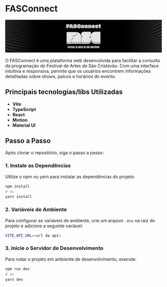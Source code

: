 # FASConnect

![Fasconnect Cover](./src/assets//cover.png)

O FASConnect é uma plataforma web desenvolvida para facilitar a consulta da programação do Festival de Artes de São Cristóvão. Com uma interface intuitiva e responsiva, permite que os usuários encontrem informações detalhadas sobre shows, palcos e horários do evento.

## Principais tecnologias/libs Utilizadas

- **Vite**
- **TypeScript**
- **React**
- **Motion**
- **Material UI**

## Passo a Passo

Após clonar o repositório, siga o passo a passo:

### 1. Instale as Dependências

Utilize o npm ou yarn para instalar as dependências do projeto:

```bash
npm install
# ou
yarn install
```

### 2. Variáveis de Ambiente

Para configurar as variáveis de ambiente, crie um arquivo `.env` na raiz do projeto e adicione a seguinte variável:

```bash
VITE_API_URL=<url da api>
```

### 3. Inicie o Servidor de Desenvolvimento

Para rodar o projeto em ambiente de desenvolvimento, execute:

```bash
npm run dev
# ou
yarn dev
```
